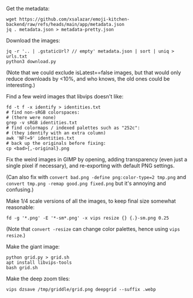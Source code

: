 Get the metadata:

    wget https://github.com/xsalazar/emoji-kitchen-backend/raw/refs/heads/main/app/metadata.json
    jq . metadata.json > metadata-pretty.json

Download the images:

    jq -r '.. | .gstaticUrl? // empty' metadata.json | sort | uniq > urls.txt
    python3 download.py

(Note that we could exclude isLatest==false images, but that would only reduce downloads by <10%, and who knows, the old ones could be interesting.)

Find a few weird images that libvips doesn't like:

    fd -t f -x identify > identities.txt
    # find non-sRGB colorspaces:
    # (there were none)
    grep -v sRGB identities.txt
    # find colormaps / indexed palettes such as "252c":
    # (they identify with an extra column)
    awk 'NF!=9' identities.txt
    # back up the originals before fixing:
    cp <bad>{,-original}.png

Fix the weird images in GIMP by opening, adding transparency (even just a single pixel if necessary), and re-exporting with default PNG settings.

(Can also fix with `convert bad.png -define png:color-type=2 tmp.png` and `convert tmp.png -remap good.png fixed.png` but it's annoying and confusing.)

Make 1/4 scale versions of all the images, to keep final size somewhat reasonable:

    fd -g '*.png' -E '*-sm*.png' -x vips resize {} {.}-sm.png 0.25

(Note that `convert -resize` can change color palettes, hence using `vips resize`.)

Make the giant image:

    python grid.py > grid.sh
    apt install libvips-tools
    bash grid.sh

Make the deep zoom tiles:

    vips dzsave /tmp/griddle/grid.png deepgrid --suffix .webp
